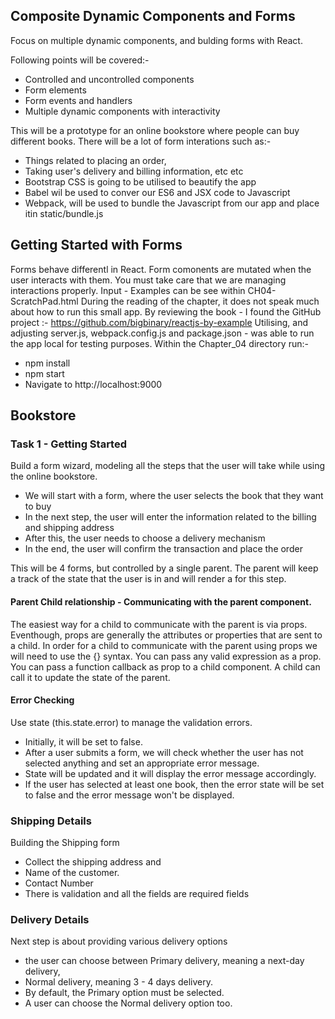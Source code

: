 ## Composite Dynamic Components and Forms

Focus on multiple dynamic components, and bulding forms with React.

Following points will be covered:-
* Controlled and uncontrolled components
* Form elements
* Form events and handlers
* Multiple dynamic components with interactivity

This will be a prototype for an online bookstore where people can buy different books.
There will be a lot of form interations such as:-
* Things related to placing an order, 
* Taking user's delivery and billing information, etc etc
* Bootstrap CSS is going to be utilised to beautify the app
* Babel wil be used to conver our ES6 and JSX code to Javascript
* Webpack, will be used to bundle the Javascript from our app and place itin static/bundle.js

## Getting Started with Forms
Forms behave differentl in React.  Form comonents are mutated when the user interacts with them. You must take care that we are managing interactions properly.
Input - Examples can be see within CH04-ScratchPad.html
During the reading of the chapter, it does not speak much about how to run this small app.
By reviewing the book - I found the GitHub project :- https://github.com/bigbinary/reactjs-by-example
Utilising, and adjusting server.js, webpack.config.js and package.json - was able to run the app local for testing purposes.
Within the Chapter_04 directory run:-
* npm install
* npm start
* Navigate to http://localhost:9000

## Bookstore
### Task 1 - Getting Started
Build a form wizard, modeling all the steps that the user will take while using the online bookstore.
- We will start with a form, where the user selects the book that they want to buy
- In the next step, the user will enter the information related to the billing and shipping address
- After this, the user needs to choose a delivery mechanism
- In the end, the user will confirm the transaction and place the order

This will be 4 forms, but controlled by a single parent.
The parent will keep a track of the state that the user is in and will render a for this step.
#### Parent Child relationship - Communicating with the parent component.
The easiest way for a child to communicate with the parent is via props.
Eventhough, props are generally the attributes or properties that are sent to a child.
In order for a child to communicate with the parent using props we will need to use the   {} syntax. 
You can pass any valid expression as a prop. You can pass a function callback as prop to a child component. A child can call it to update the state of the parent.

#### Error Checking
Use state (this.state.error) to manage the validation errors. 
- Initially, it will be set to false. 
- After a user submits a form, we will check whether the user has not selected anything and set an appropriate error message. 
- State will be updated and it will display the error message accordingly. 
- If the user has selected at least one book, then the error state will be set to false and the error message won't be displayed.

### Shipping Details
Building the Shipping form
- Collect the shipping address and 
- Name of the customer.
- Contact Number
- There is validation and all the  fields are required fields

### Delivery Details
Next step is about providing various delivery options
- the user can choose between Primary delivery, meaning a next-day delivery, 
- Normal delivery, meaning 3 - 4 days delivery. 
- By default, the Primary option must be selected. 
- A user can choose the Normal delivery option too.